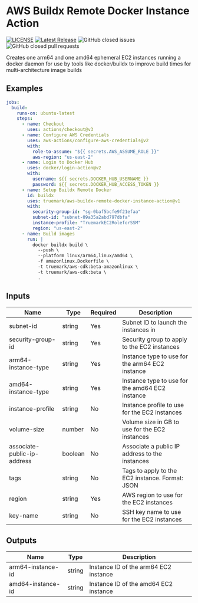 # AWS Buildx Remote Docker Instance Action

[![LICENSE](https://img.shields.io/badge/license-BSD3-green)](LICENSE)
[![Latest Release](https://img.shields.io/github/v/release/truemark/aws-buildx-remote-docker-instance-action)](https://github.com/truemark/aws-buildx-remote-docker-instance-action/releases)
![GitHub closed issues](https://img.shields.io/github/issues-closed/truemark/aws-buildx-remote-docker-instance-action)
![GitHub closed pull requests](https://img.shields.io/github/issues-pr-closed/truemark/aws-buildx-remote-docker-instance-action)

[//]: # (![build-test]&#40;https://github.com/truemark/aws-buildx-remote-docker-instance-action/workflows/build-test/badge.svg&#41;)

Creates one arm64 and one amd64 ephemeral EC2 instances running a docker daemon for use by tools like docker/buildx to improve build times for multi-architecture image builds 

## Examples

```yml
jobs:
  build:
    runs-on: ubuntu-latest
    steps:
      - name: Checkout
        uses: actions/checkout@v3
      - name: Configure AWS Credentials
        uses: aws-actions/configure-aws-credentials@v2
        with:
          role-to-assume: "${{ secrets.AWS_ASSUME_ROLE }}"
          aws-region: "us-east-2"
      - name: Login to Docker Hub
        uses: docker/login-action@v2
        with:
          username: ${{ secrets.DOCKER_HUB_USERNAME }}
          password: ${{ secrets.DOCKER_HUB_ACCESS_TOKEN }}
      - name: Setup Buildx Remote Docker
        id: buildx
        uses: truemark/aws-buildx-remote-docker-instance-action@v1
        with:
          security-group-id: "sg-0baf5bcfe9f21efaa"
          subnet-id: "subnet-09a35a2abd797dbfa"
          instance-profile: "TruemarkEC2RoleforSSM"
          region: "us-east-2"
      - name: Build images
        run: |
          docker buildx build \
            --push \
            --platform linux/arm64,linux/amd64 \
            -f amazonlinux.Dockerfile \
            -t truemark/aws-cdk:beta-amazonlinux \
            -t truemark/aws-cdk:beta \
            .
```

## Inputs

| Name                        | Type       | Required | Description                                     |
|-----------------------------|------------|----------|-------------------------------------------------|
| subnet-id                   | string     | Yes      | Subnet ID to launch the instances in            |
| security-group-id           | string     | Yes      | Security group to apply to the EC2 instances    |
| arm64-instance-type         | string     | Yes      | Instance type to use for the arm64 EC2 instance |
| amd64-instance-type         | string     | Yes      | Instance type to use for the amd64 EC2 instance |
| instance-profile            | string     | No       | Instance profile to use for the EC2 instances   |
| volume-size                 | number     | No       | Volume size in GB to use for the EC2 instances  |
| associate-public-ip-address | boolean    | No       | Associate a public IP address to the instances  |
| tags                        | string     | No       | Tags to apply to the EC2 instance. Format: JSON |
| region                      | string     | Yes      | AWS region to use for the EC2 instances         |
| key-name                    | string     | No       | SSH key name to use for the EC2 instances       |

## Outputs
| Name              | Type       | Description                           |
|-------------------|------------|---------------------------------------|
| arm64-instance-id | string     | Instance ID of the arm64 EC2 instance |
| amd64-instance-id | string     | Instance ID of the amd64 EC2 instance |
